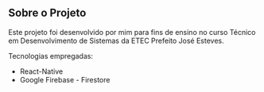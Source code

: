 ## Sobre o Projeto

Este projeto foi desenvolvido por mim para fins de ensino no curso Técnico em Desenvolvimento de Sistemas da ETEC Prefeito José Esteves.

Tecnologias empregadas:

+ React-Native
+ Google Firebase - Firestore


